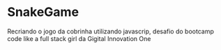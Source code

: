 # SnakeGame
Recriando o jogo da cobrinha utilizando javascrip, desafio do bootcamp code like a full stack girl da Gigital Innovation One
